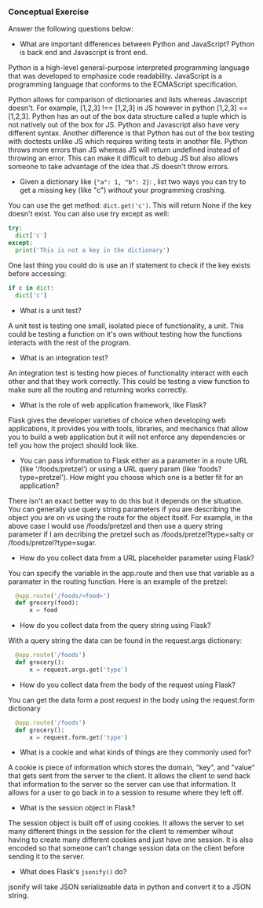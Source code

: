 ### Conceptual Exercise

Answer the following questions below:

- What are important differences between Python and JavaScript?
Python is back end and Javascript is front end. 

Python is a high-level general-purpose interpreted programming language that was developed to emphasize code readability. JavaScript is a programming language that conforms to the ECMAScript specification. 

Python allows for comparison of dictionaries and lists whereas Javascript doesn't. For example, [1,2,3] !== [1,2,3] in JS however in python [1,2,3] == [1,2,3]. Python has an out of the box data structure called a tuple which is not natively out of the box for JS. Python and Javascript also have very different syntax. Another difference is that Python has out of the box testing with doctests unlike JS which requires writing tests in another file. Python throws more errors than JS whereas JS will return undefined instead of throwing an error. This can make it difficult to debug JS but also allows someone to take advantage of the idea that JS doesn't throw errors.

- Given a dictionary like ``{"a": 1, "b": 2}``: , list two ways you
  can try to get a missing key (like "c") *without* your programming
  crashing.

You can use the get method: `dict.get('c')`. This will return None if the key doesn't exist. You can also use try except as well:
  
  ```py
  try:
    dict['c']
  except:
    print('This is not a key in the dictionary')
  ```
  One last thing you could do is use an if statement to check if the key exists before accessing:
  
```py
if c in dict:
  dict['c']
```

- What is a unit test?

A unit test is testing one small, isolated piece of functionality, a unit. This could be testing a function on it's own without testing how the functions interacts with the rest of the program.

- What is an integration test?

An integration test is testing how pieces of functionality interact with each other and that they work correctly. This could be testing a view function to make sure all the routing and returning works correctly.

- What is the role of web application framework, like Flask?

Flask gives the developer varieties of choice when developing web applications, it provides you with tools, libraries, and mechanics that allow you to build a web application but it will not enforce any dependencies or tell you how the project should look like.

- You can pass information to Flask either as a parameter in a route URL
  (like '/foods/pretzel') or using a URL query param (like
  'foods?type=pretzel'). How might you choose which one is a better fit
  for an application?

There isn't an exact better way to do this but it depends on the situation. You can generally use query string parameters if you are describing the object you are on vs using the route for the object itself. For example, in the above case I would use /foods/pretzel and then use a query string parameter if I am decribing the pretzel such as /foods/pretzel?type=salty or /foods/pretzel?type=sugar.

- How do you collect data from a URL placeholder parameter using Flask?

You can specify the variable in the app.route and then use that variable as a paramater in the routing function. Here is an example of the pretzel:

```py
  @app.route('/foods/<food>')
  def grocery(food):
      x = food
```

- How do you collect data from the query string using Flask?

With a query string the data can be found in the request.args dictionary:

```py
  @app.route('/foods')
  def grocery():
      x = request.args.get('type')
```

- How do you collect data from the body of the request using Flask?

You can get the data form a post request in the body using the request.form dictionary

```py
  @app.route('/foods')
  def grocery():
      x = request.form.get('type')
```

- What is a cookie and what kinds of things are they commonly used for?

A cookie is piece of information which stores the domain, "key", and "value" that gets sent from the server to the client. It allows the client to send back that information to the server so the server can use that information. It allows for a user to go back in to a session to resume where they left off.

- What is the session object in Flask?

The session object is built off of using cookies. It allows the server to set many different things in the session for the client to remember wihout having to create many different cookies and just have one session. It is also encoded so that someone can't change session data on the client before sending it to the server.

- What does Flask's `jsonify()` do?

jsonify will take JSON serializeable data in python and convert it to a JSON string.

<!-- ctrl +shift+ v opens the conceptual preview -->